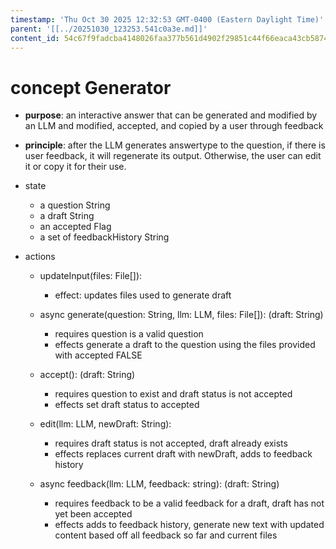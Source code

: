```yaml
---
timestamp: 'Thu Oct 30 2025 12:32:53 GMT-0400 (Eastern Daylight Time)'
parent: '[[../20251030_123253.541c0a3e.md]]'
content_id: 54c67f9fadcba4148026faa377b561d4902f29851c44f66eaca43cb5874ef46e
---
```


# concept Generator

* **purpose**: an interactive answer that can be generated and modified by an LLM and modified, accepted, and copied by a user through feedback

* **principle**: after the LLM generates answertype to the question, if there is user feedback, it will regenerate its output. Otherwise, the user can edit it or copy it for their use.

* state
  * a question String
  * a draft String
  * an accepted Flag
  * a set of feedbackHistory String

* actions
  * updateInput(files: File\[]):
    * effect: updates files used to generate draft

  * async generate(question: String, llm: LLM, files: File\[]): (draft: String)
    * requires question is a valid question
    * effects generate a draft to the question using the files provided with accepted FALSE

  * accept(): (draft: String)
    * requires question to exist and draft status is not accepted
    * effects set draft status to accepted

  * edit(llm: LLM, newDraft: String):
    * requires draft status is not accepted, draft already exists
    * effects replaces current draft with newDraft, adds to feedback history

  * async feedback(llm: LLM, feedback: string): (draft: String)
    * requires feedback to be a valid feedback for a draft, draft has not yet been accepted
    * effects adds to feedback history, generate new text with updated content based off all feedback so far and current files
